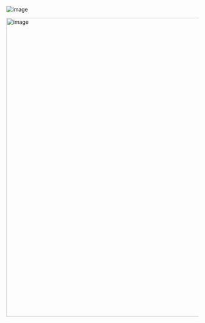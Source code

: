 ![image](https://github.com/remidinishanth/distributed_systems/assets/19663316/f578d01d-7b17-4066-9b2b-e81d5fa14d11)


<img width="784" alt="image" src="https://github.com/remidinishanth/distributed_systems/assets/19663316/e46e4786-06ef-486d-959b-dbb93850660a">
